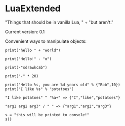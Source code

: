 # LuaExtended
"Things that should be in vanilla Lua, " +  "but aren't."

Current version: 0.1

Convenient ways to manipulate objects:

    print("hello " + "world")

    print("Hello!" - "o")
	
    print(-"sdrawkcab")

    print("-" * 20)

    print("Hello %s, you are %d years old" % {"Bob",10})
    print("I like %s" % "potatoes") 

    "I like potatoes" ^ "%a+" => {"I","like","potatoes"}

    "arg1 arg2 arg3" / " " => {"arg1","arg2","arg3"}

    s = "this will be printed to console!"
    s()
